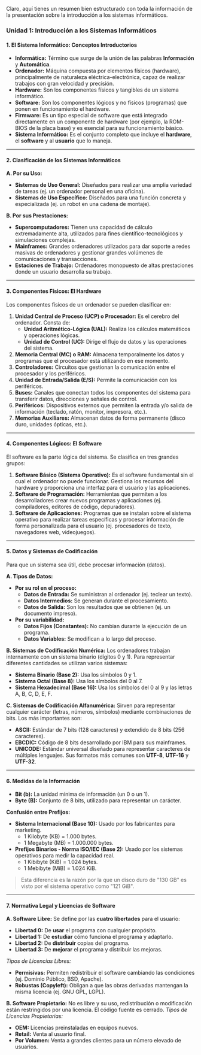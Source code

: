 Claro, aquí tienes un resumen bien estructurado con toda la información de la presentación sobre la introducción a los sistemas informáticos.

### **Unidad 1: Introducción a los Sistemas Informáticos**

#### **1. El Sistema Informático: Conceptos Introductorios**

*   **Informática:** Término que surge de la unión de las palabras **Información** y **Automática**.
*   **Ordenador:** Máquina compuesta por elementos físicos (hardware), principalmente de naturaleza eléctrica-electrónica, capaz de realizar trabajos con gran velocidad y precisión.
*   **Hardware:** Son los componentes físicos y tangibles de un sistema informático.
*   **Software:** Son los componentes lógicos y no físicos (programas) que ponen en funcionamiento el hardware.
*   **Firmware:** Es un tipo especial de software que está integrado directamente en un componente de hardware (por ejemplo, la ROM-BIOS de la placa base) y es esencial para su funcionamiento básico.
*   **Sistema Informático:** Es el conjunto completo que incluye el **hardware**, el **software** y al **usuario** que lo maneja.

---

#### **2. Clasificación de los Sistemas Informáticos**

**A. Por su Uso:**
*   **Sistemas de Uso General:** Diseñados para realizar una amplia variedad de tareas (ej. un ordenador personal en una oficina).
*   **Sistemas de Uso Específico:** Diseñados para una función concreta y especializada (ej. un robot en una cadena de montaje).

**B. Por sus Prestaciones:**
*   **Supercomputadores:** Tienen una capacidad de cálculo extremadamente alta, utilizados para fines científico-tecnológicos y simulaciones complejas.
*   **Mainframes:** Grandes ordenadores utilizados para dar soporte a redes masivas de ordenadores y gestionar grandes volúmenes de comunicaciones y transacciones.
*   **Estaciones de Trabajo:** Ordenadores monopuesto de altas prestaciones donde un usuario desarrolla su trabajo.

---

#### **3. Componentes Físicos: El Hardware**

Los componentes físicos de un ordenador se pueden clasificar en:

1.  **Unidad Central de Proceso (UCP) o Procesador:** Es el cerebro del ordenador. Consta de:
    *   **Unidad Aritmético-Lógica (UAL):** Realiza los cálculos matemáticos y operaciones lógicas.
    *   **Unidad de Control (UC):** Dirige el flujo de datos y las operaciones del sistema.
2.  **Memoria Central (MC) o RAM:** Almacena temporalmente los datos y programas que el procesador está utilizando en ese momento.
3.  **Controladores:** Circuitos que gestionan la comunicación entre el procesador y los periféricos.
4.  **Unidad de Entrada/Salida (E/S):** Permite la comunicación con los periféricos.
5.  **Buses:** Canales que conectan todos los componentes del sistema para transferir datos, direcciones y señales de control.
6.  **Periféricos:** Dispositivos externos que permiten la entrada y/o salida de información (teclado, ratón, monitor, impresora, etc.).
7.  **Memorias Auxiliares:** Almacenan datos de forma permanente (disco duro, unidades ópticas, etc.).

---

#### **4. Componentes Lógicos: El Software**

El software es la parte lógica del sistema. Se clasifica en tres grandes grupos:

1.  **Software Básico (Sistema Operativo):** Es el software fundamental sin el cual el ordenador no puede funcionar. Gestiona los recursos del hardware y proporciona una interfaz para el usuario y las aplicaciones.
2.  **Software de Programación:** Herramientas que permiten a los desarrolladores crear nuevos programas y aplicaciones (ej. compiladores, editores de código, depuradores).
3.  **Software de Aplicaciones:** Programas que se instalan sobre el sistema operativo para realizar tareas específicas y procesar información de forma personalizada para el usuario (ej. procesadores de texto, navegadores web, videojuegos).

---

#### **5. Datos y Sistemas de Codificación**

Para que un sistema sea útil, debe procesar información (datos).

**A. Tipos de Datos:**
*   **Por su rol en el proceso:**
    *   **Datos de Entrada:** Se suministran al ordenador (ej. teclear un texto).
    *   **Datos Intermedios:** Se generan durante el procesamiento.
    *   **Datos de Salida:** Son los resultados que se obtienen (ej. un documento impreso).
*   **Por su variabilidad:**
    *   **Datos Fijos (Constantes):** No cambian durante la ejecución de un programa.
    *   **Datos Variables:** Se modifican a lo largo del proceso.

**B. Sistemas de Codificación Numérica:**
Los ordenadores trabajan internamente con un sistema binario (dígitos 0 y 1). Para representar diferentes cantidades se utilizan varios sistemas:
*   **Sistema Binario (Base 2):** Usa los símbolos 0 y 1.
*   **Sistema Octal (Base 8):** Usa los símbolos del 0 al 7.
*   **Sistema Hexadecimal (Base 16):** Usa los símbolos del 0 al 9 y las letras A, B, C, D, E, F.

**C. Sistemas de Codificación Alfanumérica:**
Sirven para representar cualquier carácter (letras, números, símbolos) mediante combinaciones de bits. Los más importantes son:
*   **ASCII:** Estándar de 7 bits (128 caracteres) y extendido de 8 bits (256 caracteres).
*   **EBCDIC:** Código de 8 bits desarrollado por IBM para sus mainframes.
*   **UNICODE:** Estándar universal diseñado para representar caracteres de múltiples lenguajes. Sus formatos más comunes son **UTF-8**, **UTF-16** y **UTF-32**.

---

#### **6. Medidas de la Información**

*   **Bit (b):** La unidad mínima de información (un 0 o un 1).
*   **Byte (B):** Conjunto de 8 bits, utilizado para representar un carácter.

**Confusión entre Prefijos:**
*   **Sistema Internacional (Base 10):** Usado por los fabricantes para marketing.
    *   1 Kilobyte (KB) = 1.000 bytes.
    *   1 Megabyte (MB) = 1.000.000 bytes.
*   **Prefijos Binarios - Norma ISO/IEC (Base 2):** Usado por los sistemas operativos para medir la capacidad real.
    *   1 Kibibyte (KiB) = 1.024 bytes.
    *   1 Mebibyte (MiB) = 1.024 KiB.
> Esta diferencia es la razón por la que un disco duro de "130 GB" es visto por el sistema operativo como "121 GiB".

---

#### **7. Normativa Legal y Licencias de Software**

**A. Software Libre:**
Se define por las **cuatro libertades** para el usuario:
*   **Libertad 0:** De **usar** el programa con cualquier propósito.
*   **Libertad 1:** De **estudiar** cómo funciona el programa y adaptarlo.
*   **Libertad 2:** De **distribuir** copias del programa.
*   **Libertad 3:** De **mejorar** el programa y distribuir las mejoras.

*Tipos de Licencias Libres:*
*   **Permisivas:** Permiten redistribuir el software cambiando las condiciones (ej. Dominio Público, BSD, Apache).
*   **Robustas (Copyleft):** Obligan a que las obras derivadas mantengan la misma licencia (ej. GNU GPL, LGPL).

**B. Software Propietario:**
No es libre y su uso, redistribución o modificación están restringidos por una licencia. El código fuente es cerrado.
*Tipos de Licencias Propietarias:*
*   **OEM:** Licencias preinstaladas en equipos nuevos.
*   **Retail:** Venta al usuario final.
*   **Por Volumen:** Venta a grandes clientes para un número elevado de usuarios.